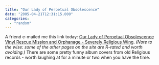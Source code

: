 ```yaml
---
title: "Our Lady of Perpetual Obsolescence"
date: "2005-04-21T12:31:15.000"
categories: 
  - "random"
---
```


A friend e-mailed me this link today: [Our Lady of Perpetual Obsolescence Vinyl Rescue Mission and Orphanage - Severely Religious Wing](http://www.vinylorphanage.com/religious.html). _(Note to the wise: some of the other pages on the site are R-rated and worth avoiding.)_ There are some pretty funny album covers from old Religious records - worth laughing at for a minute or two when you have the time.
